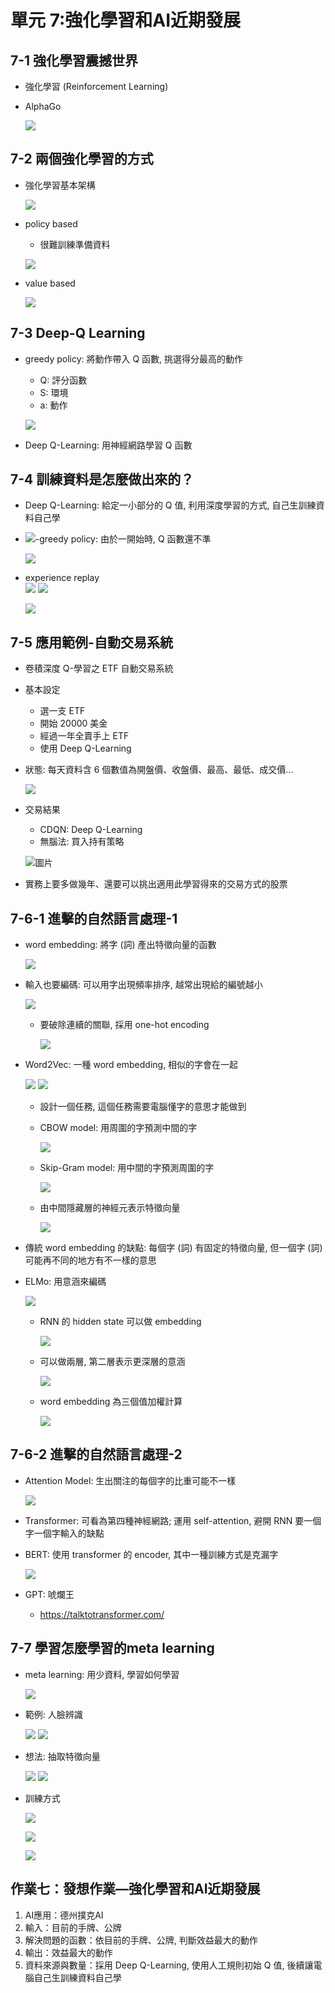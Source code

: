 單元 7:強化學習和AI近期發展
=========================

## 7-1 強化學習震撼世界
- 強化學習 (Reinforcement Learning)
- AlphaGo

    ![](https://user-images.githubusercontent.com/11552271/142453810-48efd197-629f-4b5c-a5d9-ffdae35e2562.png)

## 7-2 兩個強化學習的方式
- 強化學習基本架構

    ![](https://user-images.githubusercontent.com/11552271/142455079-185ec761-9ee8-4300-acc4-e2eb6893bfc4.png)

- policy based
    - 很難訓練準備資料
    
    ![](https://user-images.githubusercontent.com/11552271/142455418-9cb9016e-3db8-4ea6-b82c-e093b90686d0.png)

- value based

    ![](https://user-images.githubusercontent.com/11552271/142455578-aae797a2-d19d-4a59-9219-d20e427a6c3b.png)

## 7-3 Deep-Q Learning
- greedy policy: 將動作帶入 Q 函數, 挑選得分最高的動作
    - Q: 評分函數
    - S: 環境
    - a: 動作
    
    ![](https://user-images.githubusercontent.com/11552271/142761368-19e69e03-3bed-45fb-80d9-1357a87c3c04.png)
    
- Deep Q-Learning: 用神經網路學習 Q 函數

## 7-4 訓練資料是怎麼做出來的？
- Deep Q-Learning: 給定一小部分的 Q 值, 利用深度學習的方式, 自己生訓練資料自己學
- <img src="https://render.githubusercontent.com/render/math?math=\varepsilon">-greedy policy: 由於一開始時, Q 函數還不準

    ![](https://user-images.githubusercontent.com/11552271/142762267-d85b0983-69a3-4d7d-81f8-bad106d90b86.png)

- experience replay  
    ![](https://user-images.githubusercontent.com/11552271/142762308-5a4ba7c5-d48f-4399-bc3e-c1c051636a24.png)
    ![](https://user-images.githubusercontent.com/11552271/142762326-f822b02e-59eb-4e04-80fa-05b1a2dc099f.png)
    
    ![](https://user-images.githubusercontent.com/11552271/142762363-e48455f8-04d8-4f86-ab70-065b2dc9354f.png)

## 7-5 應用範例-自動交易系統
- 卷積深度 Q-學習之 ETF 自動交易系統
- 基本設定
    - 選一支 ETF
    - 開始 20000 美金
    - 經過一年全賣手上 ETF
    - 使用 Deep Q-Learning
- 狀態: 每天資料含 6 個數值為開盤價、收盤價、最高、最低、成交價...
    
    ![](https://user-images.githubusercontent.com/11552271/142896663-eb06338a-a8e0-48a1-8097-41e8dbb696b0.png)

- 交易結果
    - CDQN: Deep Q-Learning
    - 無腦法: 買入持有策略
    
    ![圖片](https://user-images.githubusercontent.com/11552271/142896771-34d1cf16-e918-4a8c-b9a2-82ad9e597302.png)

- 實務上要多做幾年、還要可以挑出適用此學習得來的交易方式的股票

## 7-6-1 進擊的自然語言處理-1
- word embedding: 將字 (詞) 產出特徵向量的函數
    
    ![](https://user-images.githubusercontent.com/11552271/142899236-909b605b-c26e-437a-bfe0-d3e9e725384a.png)

- 輸入也要編碼: 可以用字出現頻率排序, 越常出現給的編號越小

    ![](https://user-images.githubusercontent.com/11552271/142899588-cb89121b-d9e4-4571-834b-ca129c9c70a9.png)

    - 要破除連續的關聯, 採用 one-hot encoding

        ![](https://user-images.githubusercontent.com/11552271/142899643-e4a2d0f3-c01a-40e7-8ea0-747f1d26385c.png)

- Word2Vec: 一種 word embedding, 相似的字會在一起

    ![](https://user-images.githubusercontent.com/11552271/142899864-281e21a1-ad44-4367-89e5-601394ab1726.png)
    ![](https://user-images.githubusercontent.com/11552271/142899942-a07cfda9-550d-4adb-b7de-d00268f54ba1.png)

    - 設計一個任務, 這個任務需要電腦懂字的意思才能做到
    - CBOW model: 用周圍的字預測中間的字
    
        ![](https://user-images.githubusercontent.com/11552271/142900236-aa5b425c-acbc-478b-bda8-665112654df1.png)

    - Skip-Gram model: 用中間的字預測周圍的字
    
        ![](https://user-images.githubusercontent.com/11552271/142900280-2b207953-9201-4565-9d80-43797646f1bd.png)
    
    - 由中間隱藏層的神經元表示特徵向量
    
        ![](https://user-images.githubusercontent.com/11552271/142900495-4949804f-5246-4c10-9db5-d04c8fa6f7ff.png)

- 傳統 word embedding 的缺點: 每個字 (詞) 有固定的特徵向量, 但一個字 (詞) 可能再不同的地方有不一樣的意思
- ELMo: 用意涵來編碼
    
    ![](https://user-images.githubusercontent.com/11552271/142900780-dace7158-3a69-4f4a-b105-4753f3b263fa.png)
    
    - RNN 的 hidden state 可以做 embedding
    
        ![](https://user-images.githubusercontent.com/11552271/142900949-af741706-2874-4f5a-8a73-079fce4e13eb.png)
    
    - 可以做兩層, 第二層表示更深層的意涵
    
        ![](https://user-images.githubusercontent.com/11552271/142901050-f40d3692-2373-44b9-9f3c-3c95ac77df89.png)
    
    - word embedding 為三個值加權計算
    
        ![](https://user-images.githubusercontent.com/11552271/142901229-61a73f48-1f8e-4cf7-935a-4b71aa2539f9.png)

## 7-6-2 進擊的自然語言處理-2
- Attention Model: 生出關注的每個字的比重可能不一樣
    
    ![](https://user-images.githubusercontent.com/11552271/143279717-4c9b773e-9339-46ff-946f-8a82b088b7c1.png)

- Transformer: 可看為第四種神經網路; 運用 self-attention, 避開 RNN 要一個字一個字輸入的缺點
- BERT: 使用 transformer 的 encoder, 其中一種訓練方式是克漏字

    ![](https://user-images.githubusercontent.com/11552271/143279794-aef10099-5508-416b-a0ef-b70fdff22f7c.png)

- GPT: 唬爛王
    - https://talktotransformer.com/

## 7-7 學習怎麼學習的meta learning
- meta learning: 用少資料, 學習如何學習
    
    ![](https://user-images.githubusercontent.com/11552271/143282261-3f003cb2-ab70-4e1c-a039-797775e0dd75.png)

- 範例: 人臉辨識
    
    ![](https://user-images.githubusercontent.com/11552271/143282482-39075f42-a719-41fe-a47a-bb362c3479ab.png)
    ![](https://user-images.githubusercontent.com/11552271/143282508-d9a0341a-0883-4d13-a6b0-6e7c623ead0e.png)

- 想法: 抽取特徵向量

    ![](https://user-images.githubusercontent.com/11552271/143282796-5a4b15ba-8b56-4aa0-af49-ff67618526a9.png)
    ![](https://user-images.githubusercontent.com/11552271/143282858-c2ccb5b9-11f5-4529-849b-dcaba4d2d491.png)

- 訓練方式

    ![](https://user-images.githubusercontent.com/11552271/143282978-ca525316-f85c-496a-8251-df49990360e9.png)
    
    ![](https://user-images.githubusercontent.com/11552271/143283009-12f9d5b7-953c-475b-b296-0af5102249ea.png)
    
    ![](https://user-images.githubusercontent.com/11552271/143283038-a5aa2ff6-da24-4621-b128-9a207347f4a2.png)

## 作業七：發想作業—強化學習和AI近期發展
1. AI應用：德州撲克AI
2. 輸入：目前的手牌、公牌
3. 解決問題的函數：依目前的手牌、公牌, 判斷效益最大的動作
4. 輸出：效益最大的動作
5. 資料來源與數量：採用 Deep Q-Learning, 使用人工規則初始 Q 值, 後續讓電腦自己生訓練資料自己學
